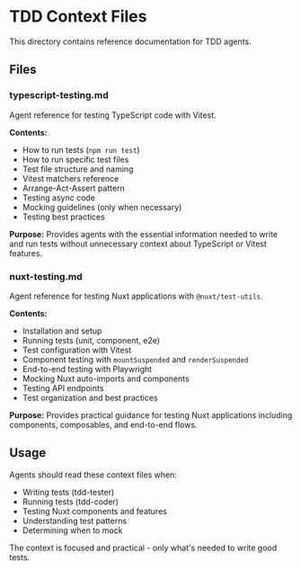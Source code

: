 # TDD Context Files

This directory contains reference documentation for TDD agents.

## Files

### typescript-testing.md

Agent reference for testing TypeScript code with Vitest.

**Contents:**

- How to run tests (`npm run test`)
- How to run specific test files
- Test file structure and naming
- Vitest matchers reference
- Arrange-Act-Assert pattern
- Testing async code
- Mocking guidelines (only when necessary)
- Testing best practices

**Purpose:**
Provides agents with the essential information needed to write and run tests without unnecessary context about TypeScript or Vitest features.

### nuxt-testing.md

Agent reference for testing Nuxt applications with `@nuxt/test-utils`.

**Contents:**

- Installation and setup
- Running tests (unit, component, e2e)
- Test configuration with Vitest
- Component testing with `mountSuspended` and `renderSuspended`
- End-to-end testing with Playwright
- Mocking Nuxt auto-imports and components
- Testing API endpoints
- Test organization and best practices

**Purpose:**
Provides practical guidance for testing Nuxt applications including components, composables, and end-to-end flows.

## Usage

Agents should read these context files when:

- Writing tests (tdd-tester)
- Running tests (tdd-coder)
- Testing Nuxt components and features
- Understanding test patterns
- Determining when to mock

The context is focused and practical - only what's needed to write good tests.
